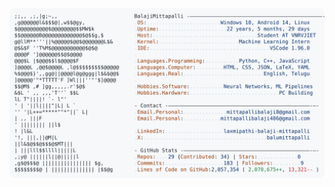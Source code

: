 <a href="https://github.com/BalajiMittapalli/BalajiMittapalli">
  <picture>
    <source media="(prefers-color-scheme: dark)" srcset="https://raw.githubusercontent.com/BalajiMittapalli/BalajiMittapalli/refs/heads/main/dark_mode.svg">
    <img alt="Andrew Grant's GitHub Profile README" src="https://raw.githubusercontent.com/BalajiMittapalli/BalajiMittapalli/refs/heads/main/light_mode.svg">
  </picture>
</a>
